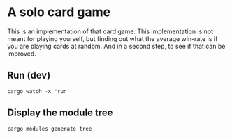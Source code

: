 # A solo card game
This is an implementation of that card game.
This implementation is not meant for playing yourself, but finding out what the average win-rate is if you are playing cards at random.
And in a second step, to see if that can be improved.

## Run (dev)
```shell
cargo watch -x 'run'
```

## Display the module tree
```shell
cargo modules generate tree
```